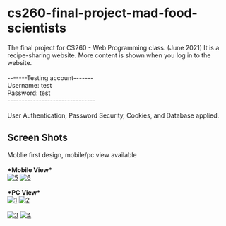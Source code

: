 # cs260-final-project-mad-food-scientists
The final project for CS260 - Web Programming class. (June 2021) It is a recipe-sharing website. More content is shown when you log in to the website.
<br><br>
-------Testing account-------
<br>
  Username: test   <br>Password: test<br>
  -------------------------------<br><br>
  User Authentication, Password Security, Cookies, and Database applied. 

<h2>Screen Shots</h2>
Moblie first design, mobile/pc view available<br><br>
<b>*Mobile View*</b><br>
<a href="https://postimg.cc/D4zN5kh7" target="_blank"><img src="https://i.postimg.cc/prQtWR15/5.png" alt="5"/></a> <a href="https://postimg.cc/BPthHT56" target="_blank"><img src="https://i.postimg.cc/T1JZ8Qpr/6.png" alt="6"/></a><br/><br/>
<b>*PC View*</b><br>
<a href="https://postimg.cc/HczKQWfS" target="_blank"><img src="https://i.postimg.cc/prMHMpkt/1.png" alt="1"/></a> <a href="https://postimg.cc/3Wrz3pvz" target="_blank"><img src="https://i.postimg.cc/ry5TCNFy/2.png" alt="2"/></a><br/><br/>
<a href="https://postimg.cc/r0VZFXK5" target="_blank"><img src="https://i.postimg.cc/yd9Mj7Kp/3.png" alt="3"/></a> <a href="https://postimg.cc/6yySvXz0" target="_blank"><img src="https://i.postimg.cc/fTKh1W96/4.png" alt="4"/></a><br/><br/>

